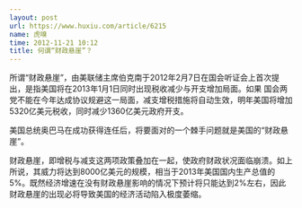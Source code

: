 ```yaml
---
layout: post
url: https://www.huxiu.com/article/6215
name: 虎嗅
time: 2012-11-21 10:12
title: 何谓“财政悬崖”？
---
```

所谓“财政悬崖”，由美联储主席伯克南于2012年2月7日在国会听证会上首次提出，是指美国将在2013年1月1日同时出现税收减少与开支增加局面。如果 国会两党不能在今年达成协议规避这一局面，减支增税措施将自动生效，明年美国将增加5320亿美元税收，同时减少1360亿美元政府开支。

美国总统奥巴马在成功获得连任后，将要面对的一个棘手问题就是美国的“财政悬崖”。

财政悬崖，即增税与减支这两项政策叠加在一起，使政府财政状况面临崩溃。如上所说，其威力将达到8000亿美元的规模，相当于2013年美国国内生产总值的5%。既然经济增速在没有财政悬崖影响的情况下预计将只能达到2%左右，因此财政悬崖的出现必将导致美国的经济活动陷入极度萎缩。

